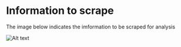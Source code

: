 # Information to scrape
The image below indicates the imformation to be scraped for analysis

![Alt text](https://user-images.githubusercontent.com/55639062/161443204-ae7fc423-f1d3-4512-bb56-7bef85f3691e.png)